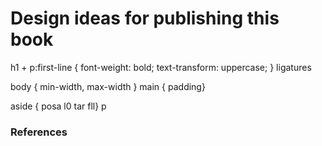 # Design ideas for publishing this book

h1 + p:first-line { font-weight: bold; text-transform: uppercase; }
ligatures

body { min-width, max-width }
main { padding}

aside { posa l0 tar fll}
p

### References

